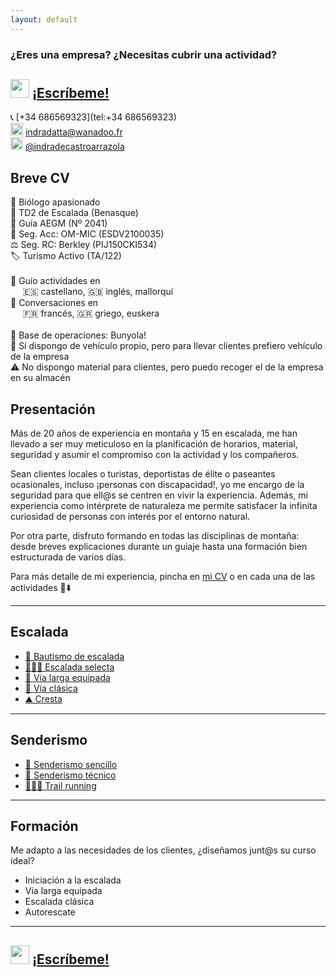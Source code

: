 ```yaml
---
layout: default
---
```


### ¿Eres una empresa? ¿Necesitas cubrir una actividad?
## <img src="https://raw.githubusercontent.com/FortAwesome/Font-Awesome/6.x/svgs/brands/whatsapp.svg" width="30" height="30"> [¡Escríbeme!](https://wa.me/+34686569323?text=Hola%20Indra,%20necesito%20un%20guía%20para%20una%20actividad.%0A%0AActividad:%20%0AFecha:%20%20%0AHorario%20aprox:%20%0ALocalización:%20%0A%0ANº%20de%20clientes:%20%0AIdioma:%20%0AMaterial%20de%20empresa:%20(sí/no)%0A%0ADetalles%20extra:%0APor%20ejemplo,%20¿Tengo%20que%20recoger%20clientes%20en%20el%20hotel?)

📞 [+34 686569323](tel:+34 686569323)<br>
<img src="https://raw.githubusercontent.com/FortAwesome/Font-Awesome/6.x/svgs/regular/envelope.svg" width="20" height="20"> [indradatta@wanadoo.fr](mailto:indradatta@wanadoo.fr)<br>
<img src="https://raw.githubusercontent.com/FortAwesome/Font-Awesome/6.x/svgs/brands/instagram.svg" width="20" height="20"> [@indradecastroarrazola](https://www.instagram.com/indradecastroarrazola/)<br>

## Breve CV
🦋 Biólogo apasionado<br>
📜 TD2 de Escalada (Benasque)<br>
🪪 Guía AEGM (Nº 2041)<br>
🏥 Seg. Acc: OM-MIC (ESDV2100035)<br>
⚖️ Seg. RC: Berkley (PIJ150CKI534)<br>
🏷 Turismo Activo (TA/122)<br>
<br>
💬 Guío actividades en <br>
&nbsp;&nbsp;&nbsp;&nbsp;&nbsp;🇪🇸 castellano, 🇬🇧 inglés, mallorquí<br>
💬 Conversaciones en <br>
&nbsp;&nbsp;&nbsp;&nbsp;&nbsp;🇫🇷 francés, 🇬🇷 griego, euskera<br>
<br>
🏡 Base de operaciones: Bunyola!<br>
🚗 Sí dispongo de vehículo propio, pero para llevar clientes prefiero vehículo de la empresa<br>
⚠️ No dispongo material para clientes, pero puedo recoger el de la empresa en su almacén

## Presentación
Más de 20 años de experiencia en montaña y 15 en escalada, me han llevado a ser muy meticuloso en la planificación de horarios, material, seguridad y asumir el compromiso con la actividad y los compañeros.

Sean clientes locales o turistas, deportistas de élite o paseantes ocasionales, incluso ¡personas con discapacidad!, yo me encargo de la seguridad para que ell@s se centren en vivir la experiencia. Además, mi experiencia como intérprete de naturaleza me permite satisfacer la infinita curiosidad de personas con interés por el entorno natural.

Por otra parte, disfruto formando en todas las disciplinas de montaña: desde breves explicaciones durante un guiaje hasta una formación bien estructurada de varios días.

Para más detalle de mi experiencia, pincha en [mi CV](./20230911.guia.pdf) o en cada una de las actividades 👀⬇️

* * *

## Escalada
*    [🥇 Bautismo de escalada](./actividades/bautismo.md)
*    [🧗🏻‍♀️ Escalada selecta](./actividades/deportiva-selecta.md)
*    [🔩 Vía larga equipada](./actividades/vía-larga-equipada.md)
*    [💎 Vía clásica](./actividades/vía-clásica.md)
*    [⛰️ Cresta](./actividades/cresta.md)

* * *

## Senderismo
*    [👟 Senderismo sencillo](./actividades/senderismo-sencillo.md)
*    [🥾 Senderismo técnico](./actividades/senderismo-técnico.md)
*    [🏃🏽‍♂️ Trail running](./actividades/trail.md)

* * *

## Formación
Me adapto a las necesidades de los clientes, ¿diseñamos junt@s su curso ideal?
*    Iniciación a la escalada
*    Via larga equipada
*    Escalada clásica
*    Autorescate

* * *

## <img src="https://raw.githubusercontent.com/FortAwesome/Font-Awesome/6.x/svgs/brands/whatsapp.svg" width="30" height="30"> [¡Escríbeme!](https://wa.me/+34686569323?text=Hola%20Indra,%20necesito%20un%20guía%20para%20una%20actividad.%0A%0AActividad:%20%0AFecha:%20%20%0AHorario%20aprox:%20%0ALocalización:%20%0A%0ANº%20de%20clientes:%20%0AIdioma:%20%0AMaterial%20de%20empresa:%20(sí/no)%0A%0ADetalles%20extra:%0APor%20ejemplo,%20¿Tengo%20que%20recoger%20clientes%20en%20el%20hotel?)
